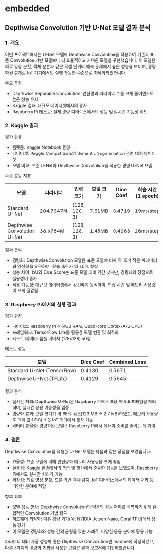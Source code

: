 # embedded

## Depthwise Convolution 기반 U-Net 모델 결과 분석 ##

### 1. 개요
   
이번 프로젝트에서는 U-Net 모델에 Depthwise Convolution을 적용하여 기존의 표준 Convolution 기반 모델보다 더 효율적이고 가벼운 모델을 구현했습니다. 이 모델은 의료 영상 분할, 객체 분할과 같은 픽셀 단위의 예측 문제에서 높은 성능을 보이며, 경량화된 설계로 IoT 기기에서도 실행 가능한 수준으로 최적화되었습니다.


주요 특징
- Depthwise Separable Convolution: 연산량과 파라미터 수를 크게 줄이면서도 높은 성능 유지
- Kaggle 결과: 대규모 데이터셋에서의 평가
- Raspberry Pi 테스트: 실제 경량 디바이스에서의 성능 및 실시간 가능성 확인



### 2. Kaggle 결과

 평가 환경
- 플랫폼: Kaggle Notebook 환경
- 데이터셋: Kaggle Competitions의 Semantic Segmentation 관련 대회 데이터셋
- 모델 비교: 표준 U-Net과 Depthwise Convolution을 적용한 경량 U-Net 모델


주요 성능 지표

|            모델           |  파라미터 |   입력 크기 |  모델 크기 |  Dice Coef  |  학습 시간 (1 epoch)
|---------------------------|-----------|--------------------|-------------------------------|-------------|---------------------|
|Standard U-Net            |      204.7647M |     (128, 128, 3)  |             7.81MB      |          0.4719 |    19ms/step |
Depthwise Convolution U-Net |    38.0764M  |     (128, 128, 3)   |          1.45MB            |    0.4963      | 26ms/step|


결과 분석
- 경량화: Depthwise Convolution 모델은 표준 모델에 비해 약 10배 적은 파라미터와 연산량을 요구하며, 학습 속도가 약 40% 향상
- 성능 차이: IoU와 Dice Score는 표준 모델 대비 약간 낮지만, 경량화의 장점으로 실용성이 증가
- 적용 가능성: 대규모 데이터셋에서 강건하게 동작하며, 학습 시간 및 메모리 사용량이 크게 절감됨



### 3. Raspberry Pi에서의 실행 결과


 평가 환경
- 디바이스: Raspberry Pi 4 (4GB RAM, Quad-core Cortex-A72 CPU)
- 프레임워크: TensorFlow Lite를 활용한 모델 변환 및 최적화
- 테스트 데이터: 샘플 이미지 (128x128) 50장


 테스트 성능

| 모델                       |   Dice Coef  | Combined Loss |
|---------------------------|-------------------|----------------------------|
|Standard U-Net (TensorFlow)|      0.4130       |           0.5671       |   
|Depthwise U-Net (TFLite)    |     0.4129        |         0.5645        |      


결과 분석
- 실시간 처리: Depthwise U-Net은 Raspberry Pi에서 초당 약 8.5 프레임을 처리하며, 실시간 응용 가능성을 입증
- 경량화 효과: 모델 크기가 약 98% 감소(123 MB → 2.7 MB)하였고, 메모리 사용량도 크게 감소하여 소형 IoT 기기에서 동작 가능
- 배터리 효율성: 경량화된 모델은 Raspberry Pi에서 에너지 소비를 줄이는 데 기여



### 4. 결론


Depthwise Convolution을 적용한 U-Net 모델은 다음과 같은 장점을 보였습니다:
- 효율성: 표준 모델에 비해 연산량과 메모리 사용량을 크게 줄임
- 실용성: Kaggle 환경에서의 학습 및 평가에서 준수한 성능을 보였으며, Raspberry Pi에서도 실시간 처리가 가능
- 확장성: 의료 영상 분할, 드론 기반 객체 탐지, IoT 디바이스에서의 데이터 처리 등 다양한 분야에 적합


향후 과제
- 모델 성능 향상: Depthwise Convolution의 약간의 성능 저하를 극복하기 위해 혼합적인 Convolution 기법 탐구
- 하드웨어 최적화: 다른 경량 기기(예: NVIDIA Jetson Nano, Coral TPU)에서 성능 평가
- 이 모델은 경량화와 성능 간의 균형을 맞춘 사례로, 다양한 응용 분야에 활용 가능



파라미터 대비 가장 성능이 좋은 Depthwise Convolution만 readme에 작성하였고, 다른 8가지의 경량화 기법을 사용한 모델은 결과 보고서에 기입하였습니다.
